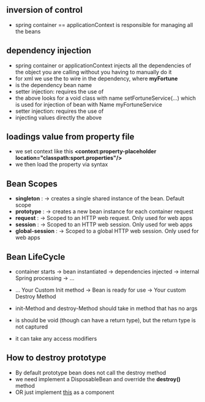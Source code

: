 ## inversion of control
- spring container == applicationContext is responsible for managing all the beans

## dependency injection
-  spring container or applicationContext injects all the dependencies of the object you are calling
  without you having to manually do it
- for xml we use the  <constructor-arg ref="myFortune" /> to wire in the dependency, where **myFortune** 
- is the dependency bean name
- setter injection: requires the use of <property name="fortuneService"  ref="myFortuneService"/>
- the above looks for a void class with name setFortuneService(...) which is used for injection of bean with Name myFortuneService
- setter injection: requires the use of <property name="emailAddress"  value="myemail.com"/>
- injecting values directly the above

##  loadings value from property file
- we set context like this    **<context:property-placeholder location="classpath:sport.properties"/>**
- we then load the property via syntax    <property name="team" value="${PROPERTY_NAME}"  /> 


## Bean Scopes
- **singleton** : -> creates a single shared instance of the bean. Default scope
- **prototype** : -> creates a new bean instance for each container request
- **request** : -> Scoped to an HTTP web request. Only used for web apps
- **session** : -> Scoped to an HTTP web session. Only used for web apps
- **global-session** : -> Scoped to a global HTTP web session. Only used for web apps

## Bean LifeCycle
- container starts -> bean instantiated -> dependencies injected -> internal Spring processing -> ...
- ... Your Custom Init method -> Bean is ready for use -> Your custom Destroy Method

- init-Method and destroy-Method should take in method that has no args
- is should be void (though can have a return type), but the return type is not captured
- it can take any access modifiers

## How to destroy prototype
- By default prototype bean does not call the destroy method
- we need implement a DisposableBean and override the **destroy()** method
- OR just implement [this](https://bluebreeze0812.github.io/learn/2019/10/17/Spring-Destroy-Prototype-Beans/#:~:text=Therefore%20it's%20usually%20not%20necessary,hooks%20of%20your%20prototype%20beans.) as a component